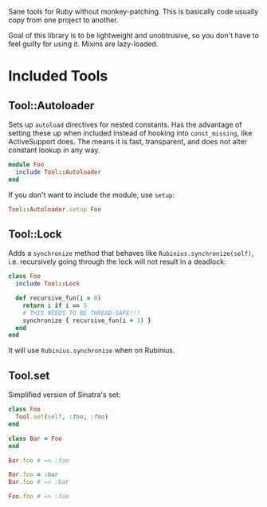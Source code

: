 Sane tools for Ruby without monkey-patching. This is basically code usually
copy from one project to another.

Goal of this library is to be lightweight and unobtrusive, so you don't have
to feel guilty for using it. Mixins are lazy-loaded.

# Included Tools

## Tool::Autoloader

Sets up `autoload` directives for nested constants. Has the advantage of
setting these up when included instead of hooking into `const_missing`, like
ActiveSupport does. The means it is fast, transparent, and does not alter
constant lookup in any way.

``` ruby
module Foo
  include Tool::Autoloader
end
```

If you don't want to include the module, use `setup`:

``` ruby
Tool::Autoloader.setup Foo
```

## Tool::Lock

Adds a `synchronize` method that behaves like `Rubinius.synchronize(self)`,
i.e. recursively going through the lock will not result in a deadlock:

``` ruby
class Foo
  include Tool::Lock

  def recursive_fun(i = 0)
    return i if i == 5
    # THIS NEEDS TO BE THREAD-SAFE!!!
    synchronize { recursive_fun(i + 1) }
  end
end
```

It will use `Rubinius.synchronize` when on Rubinius.

## Tool.set

Simplified version of Sinatra's set:

``` ruby
class Foo
  Tool.set(self, :foo, :foo)
end

class Bar < Foo
end

Bar.foo # => :foo

Bar.foo = :bar
Bar.foo # => :bar

Foo.foo # => :foo
```
